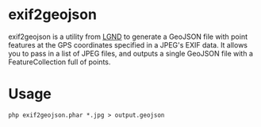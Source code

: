 exif2geojson
====

exif2geojson is a utility from [LGND](https://lgnd.com) to generate a GeoJSON file with point features at the GPS coordinates specified in a JPEG's EXIF data. It allows you to pass in a list of JPEG files, and outputs a single GeoJSON file with a FeatureCollection full of points.

# Usage

`php exif2geojson.phar *.jpg > output.geojson`
